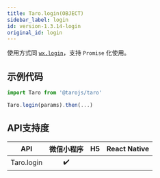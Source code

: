 ```yaml
---
title: Taro.login(OBJECT)
sidebar_label: login
id: version-1.3.14-login
original_id: login
---
```



使用方式同 [`wx.login`](https://developers.weixin.qq.com/miniprogram/dev/api/wx.login.html)，支持 `Promise` 化使用。

## 示例代码

```jsx
import Taro from '@tarojs/taro'

Taro.login(params).then(...)
```



## API支持度


| API | 微信小程序 | H5 | React Native |
| :-: | :-: | :-: | :-: |
| Taro.login | ✔️ |  |  |

